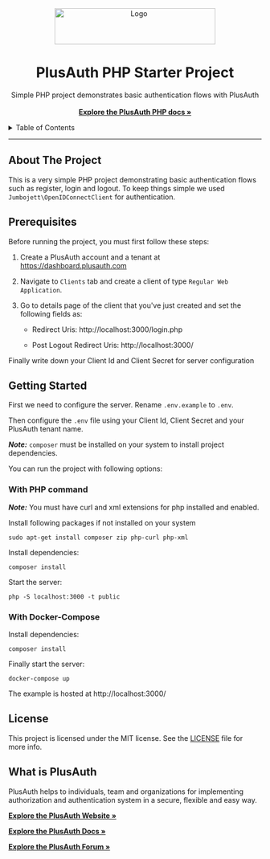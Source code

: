 <div align="center">
  <a href="https://plusauth.com/">
    <img src="https://docs.plusauth.com/images/pa-white.svg" alt="Logo" width="320" height="72" >
  </a>
</div>

<h1 align="center">PlusAuth PHP Starter Project</h1>

 <p align="center">
    Simple PHP project demonstrates basic authentication flows with PlusAuth
    <br />
    <br />
    <a href="" target="_blank"><strong>Explore the PlusAuth PHP docs »</strong></a>
</p>

<details>
  <summary>Table of Contents</summary>
    <li><a href="#about-the-project">About The Project</a></li>
    <li><a href="#prerequisites">Prerequisites</a></li>
    <li><a href="#getting-started">Getting Started</a></li>
    <li><a href="#license">License</a></li>
    <li><a href="#what-is-plusauth">What is PlusAuth</a></li>
 </ol>
</details>

---

## About The Project

This is a very simple PHP project demonstrating basic authentication flows such as register, login and logout. To keep things simple we used `Jumbojett\OpenIDConnectClient` for authentication.

## Prerequisites

Before running the project, you must first follow these steps:

1. Create a PlusAuth account and a tenant at https://dashboard.plusauth.com
2. Navigate to `Clients` tab and create a client of type `Regular Web Application`.
3. Go to details page of the client that you've just created and set the following fields as:

   - Redirect Uris: http://localhost:3000/login.php

   - Post Logout Redirect Uris: http://localhost:3000/

Finally write down your Client Id and Client Secret for server configuration

## Getting Started

First we need to configure the server. Rename `.env.example` to `.env`.

Then configure the `.env` file using your Client Id, Client Secret and your PlusAuth tenant name.

**_Note:_** `composer` must be installed on your system to install project dependencies.

You can run the project with following options:

### With PHP command

**_Note:_** You must have curl and xml extensions for php installed and enabled.

Install following packages if not installed on your system

    sudo apt-get install composer zip php-curl php-xml

Install dependencies:

    composer install

Start the server:

    php -S localhost:3000 -t public

### With Docker-Compose

Install dependencies:

    composer install

Finally start the server:

    docker-compose up

The example is hosted at http://localhost:3000/

## License

This project is licensed under the MIT license. See the [LICENSE](LICENSE) file for more info.

## What is PlusAuth

PlusAuth helps to individuals, team and organizations for implementing authorization and authentication system in a secure, flexible and easy way.

<a href="https://plusauth.com/" target="_blank"><strong>Explore the PlusAuth Website »</strong></a>

<a href="https://docs.plusauth.com/" target="_blank"><strong>Explore the PlusAuth Docs »</strong></a>

<a href="https://forum.plusauth.com/" target="_blank"><strong>Explore the PlusAuth Forum »</strong></a>
